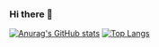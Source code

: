 ### Hi there 🖖

[![Anurag's GitHub stats](https://github-readme-stats.vercel.app/api?username=batreeon&count_private=true&show_icons=true&theme=react)](https://github.com/anuraghazra/github-readme-stats)
[![Top Langs](https://github-readme-stats.vercel.app/api/top-langs/?username=batreeon&layout=compact&hide=javascript,jupyter%20notebook)](https://github.com/anuraghazra/github-readme-stats)
